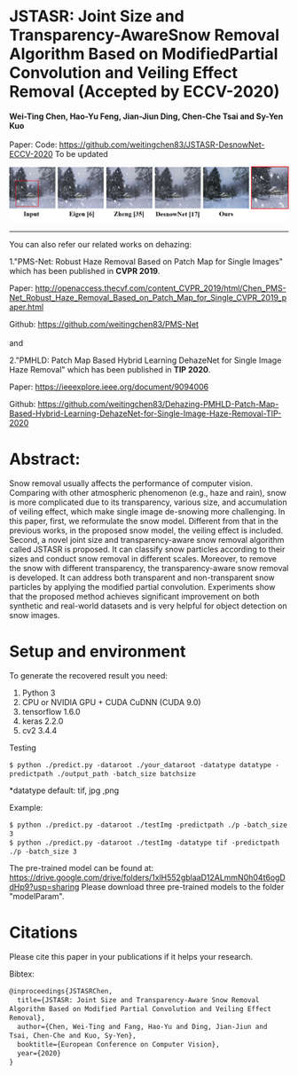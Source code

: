 # JSTASR: Joint Size and Transparency-AwareSnow Removal Algorithm Based on ModifiedPartial Convolution and Veiling Effect Removal (Accepted by ECCV-2020)
**Wei-Ting Chen, Hao-Yu Feng, Jian-Jiun Ding, Chen-Che Tsai and Sy-Yen Kuo**  
<br>Paper:
Code: https://github.com/weitingchen83/JSTASR-DesnowNet-ECCV-2020
To be updated

![image](folder/ex.png)






***
You can also refer our related works on dehazing:  

1."PMS-Net: Robust Haze Removal Based on Patch Map for Single Images" which has been published in **CVPR 2019**.

Paper:
http://openaccess.thecvf.com/content_CVPR_2019/html/Chen_PMS-Net_Robust_Haze_Removal_Based_on_Patch_Map_for_Single_CVPR_2019_paper.html

Github:
https://github.com/weitingchen83/PMS-Net
<br><br>and

2."PMHLD: Patch Map Based Hybrid Learning DehazeNet for Single Image Haze Removal" which has been published in **TIP 2020**.

Paper:
https://ieeexplore.ieee.org/document/9094006

Github:
https://github.com/weitingchen83/Dehazing-PMHLD-Patch-Map-Based-Hybrid-Learning-DehazeNet-for-Single-Image-Haze-Removal-TIP-2020


# Abstract:

Snow removal usually affects the performance of computer vision. Comparing with other atmospheric phenomenon (e.g., haze and rain), snow is more complicated due to its transparency, various size, and accumulation of veiling effect, which make single image de-snowing more challenging. In this paper, first, we reformulate the snow model. Different from that in the previous works, in the proposed snow model, the veiling effect is included. Second, a novel joint size and transparency-aware snow removal algorithm called JSTASR is proposed. It can classify snow particles according to their sizes and conduct snow removal in different scales. Moreover, to remove the snow with different transparency, the transparency-aware snow removal is developed. It can address both transparent and non-transparent snow particles by applying the modified partial convolution. Experiments show that the proposed method achieves significant improvement on both synthetic and real-world datasets and is very helpful for object detection on snow images.


# Setup and environment

To generate the recovered result you need:

1. Python 3 
2. CPU or NVIDIA GPU + CUDA CuDNN (CUDA 9.0)
3. tensorflow 1.6.0
4. keras 2.2.0
5. cv2 3.4.4

Testing
```
$ python ./predict.py -dataroot ./your_dataroot -datatype datatype -predictpath ./output_path -batch_size batchsize
```
*datatype default: tif, jpg ,png

Example:
```
$ python ./predict.py -dataroot ./testImg -predictpath ./p -batch_size 3
$ python ./predict.py -dataroot ./testImg -datatype tif -predictpath ./p -batch_size 3
```
The pre-trained model can be found at: https://drive.google.com/drive/folders/1xlH552gblaaD12ALmmN0h04t6ogDdHp9?usp=sharing
Please download three pre-trained models to the folder "modelParam".

# Citations
Please cite this paper in your publications if it helps your research.  

Bibtex:
```
@inproceedings{JSTASRChen,
  title={JSTASR: Joint Size and Transparency-Aware Snow Removal Algorithm Based on Modified Partial Convolution and Veiling Effect Removal},
  author={Chen, Wei-Ting and Fang, Hao-Yu and Ding, Jian-Jiun and Tsai, Chen-Che and Kuo, Sy-Yen},
  booktitle={European Conference on Computer Vision},
  year={2020}
}

```
